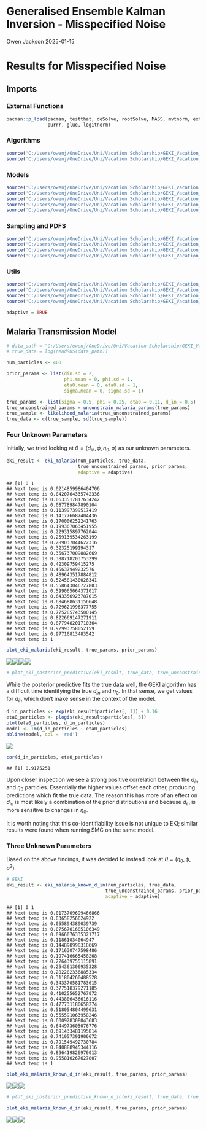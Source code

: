 Generalised Ensemble Kalman Inversion - Misspecified Noise
================
Owen Jackson
2025-01-15

# Results for Misspecified Noise

## Imports

### External Functions

``` r
pacman::p_load(pacman, testthat, deSolve, rootSolve, MASS, mvtnorm, extraDistr, 
               purrr, glue, logitnorm)
```

### Algorithms

``` r
source('C:/Users/owenj/OneDrive/Uni/Vacation Scholarship/GEKI_Vacation_Scholarship/src/eki.R')
source('C:/Users/owenj/OneDrive/Uni/Vacation Scholarship/GEKI_Vacation_Scholarship/src/eki_known_noise.R')
```

### Models

``` r
source('C:/Users/owenj/OneDrive/Uni/Vacation Scholarship/GEKI_Vacation_Scholarship/src/models/eki_malaria.R')
source('C:/Users/owenj/OneDrive/Uni/Vacation Scholarship/GEKI_Vacation_Scholarship/src/models/eki_malaria_known_var.R')
source('C:/Users/owenj/OneDrive/Uni/Vacation Scholarship/GEKI_Vacation_Scholarship/src/models/eki_malaria_known_d_in.R')
source('C:/Users/owenj/OneDrive/Uni/Vacation Scholarship/GEKI_Vacation_Scholarship/src/models/eki_malaria_d_in_only.R')
source('C:/Users/owenj/OneDrive/Uni/Vacation Scholarship/GEKI_Vacation_Scholarship/src/models/eki_normal_known_var.R')
```

### **Sampling and PDFS**

``` r
source('C:/Users/owenj/OneDrive/Uni/Vacation Scholarship/GEKI_Vacation_Scholarship/src/pdfs/pdfs_normal.R')
source('C:/Users/owenj/OneDrive/Uni/Vacation Scholarship/GEKI_Vacation_Scholarship/src/samples/samples_normal.R')
source('C:/Users/owenj/OneDrive/Uni/Vacation Scholarship/GEKI_Vacation_Scholarship/src/pdfs/pdfs_malaria.R')
source('C:/Users/owenj/OneDrive/Uni/Vacation Scholarship/GEKI_Vacation_Scholarship/src/samples/samples_malaria.R')
```

### Utils

``` r
source('C:/Users/owenj/OneDrive/Uni/Vacation Scholarship/GEKI_Vacation_Scholarship/src/utils/eki_helper.R')
source('C:/Users/owenj/OneDrive/Uni/Vacation Scholarship/GEKI_Vacation_Scholarship/src/utils/tempering.R')
source('C:/Users/owenj/OneDrive/Uni/Vacation Scholarship/GEKI_Vacation_Scholarship/results/plots_normal.R')
source('C:/Users/owenj/OneDrive/Uni/Vacation Scholarship/GEKI_Vacation_Scholarship/results/plots_malaria.R')
```

``` r
adaptive = TRUE
```

## Malaria Transmission Model

``` r
# data_path = "C:/Users/owenj/OneDrive/Uni/Vacation Scholarship/GEKI_Vacation_Scholarship/data/Malariah_data.rds"
# true_data = log(readRDS(data_path))

num_particles <- 400

prior_params <- list(din.sd = 2,
                     phi.mean = 0, phi.sd = 1,
                     eta0.mean = 0, eta0.sd = 1, 
                     sigma.mean = 0, sigma.sd = 1)

true_params <- list(sigma = 0.5, phi = 0.25, eta0 = 0.11, d_in = 0.5)
true_unconstrained_params = unconstrain_malaria_params(true_params)
true_sample <- likelihood_malaria(true_unconstrained_params)
true_data <- c(true_sample, sd(true_sample))
```

### Four Unknown Parameters

Initially, we tried looking at $\theta = (d_{in}, \phi, \eta_0, \sigma)$
as our unknown parameters.

``` r
eki_result <- eki_malaria(num_particles, true_data, 
                          true_unconstrained_params, prior_params, 
                          adaptive = adaptive)
```

    ## [1] 0 1
    ## Next temp is 0.0214859986404706
    ## Next temp is 0.0420764335742336
    ## Next temp is 0.0633517817634242
    ## Next temp is 0.087789847890104
    ## Next temp is 0.113997399517419
    ## Next temp is 0.141776687404436
    ## Next temp is 0.170006252241763
    ## Next temp is 0.199367063451955
    ## Next temp is 0.229315897762044
    ## Next temp is 0.259139534263199
    ## Next temp is 0.289037044622316
    ## Next temp is 0.32325199194317
    ## Next temp is 0.356737009882669
    ## Next temp is 0.388718203753299
    ## Next temp is 0.42309759415275
    ## Next temp is 0.45637949232576
    ## Next temp is 0.489643517884812
    ## Next temp is 0.524581430026341
    ## Next temp is 0.558643046727803
    ## Next temp is 0.599065064371017
    ## Next temp is 0.643356923787015
    ## Next temp is 0.684688631156648
    ## Next temp is 0.729621996377755
    ## Next temp is 0.775285743500145
    ## Next temp is 0.822669147271911
    ## Next temp is 0.877948201710364
    ## Next temp is 0.92993758052159
    ## Next temp is 0.97716813483542
    ## Next temp is 1

``` r
plot_eki_malaria(eki_result, true_params, prior_params)
```

![](results_malaria_files/figure-gfm/unnamed-chunk-8-1.png)<!-- -->![](results_malaria_files/figure-gfm/unnamed-chunk-8-2.png)<!-- -->![](results_malaria_files/figure-gfm/unnamed-chunk-8-3.png)<!-- -->![](results_malaria_files/figure-gfm/unnamed-chunk-8-4.png)<!-- -->

``` r
# plot_eki_posterior_predictive(eki_result, true_data, true_unconstrained_params)
```

While the posterior predictive fits the true data well, the GEKI
algorithm has a difficult time identifying the true $d_{in}$ and
$\eta_0$. In that sense, we get values for $d_{in}$ which don’t make
sense in the context of the model.

``` r
d_in_particles <- exp(eki_result$particles[, 1]) + 0.16
eta0_particles <- plogis(eki_result$particles[, 3])
plot(eta0_particles, d_in_particles)
model <- lm(d_in_particles ~ eta0_particles)
abline(model, col = 'red')
```

![](results_malaria_files/figure-gfm/unnamed-chunk-9-1.png)<!-- -->

``` r
cor(d_in_particles, eta0_particles)
```

    ## [1] 0.9175251

Upon closer inspection we see a strong positive correlation between the
$d_{in}$ and $\eta_0$ particles. Essentially the higher values offset
each other, producing predictions which fit the true data. The reason
this has more of an effect on $d_{in}$ is most likely a combination of
the prior distributions and because $d_{in}$ is more sensitive to
changes in $\eta_0$.

It is worth noting that this co-identifiability issue is not unique to
EKI; similar results were found when running SMC on the same model.

### Three Unknown Parameters

Based on the above findings, it was decided to instead look at
$\theta = (\eta_0, \phi, \sigma^2)$.

``` r
# GEKI
eki_result <- eki_malaria_known_d_in(num_particles, true_data, 
                                    true_unconstrained_params, prior_params, 
                                    adaptive = adaptive)
```

    ## [1] 0 1
    ## Next temp is 0.0173709699466866
    ## Next temp is 0.03658256624922
    ## Next temp is 0.055894389039739
    ## Next temp is 0.0756701685106349
    ## Next temp is 0.0966076335321717
    ## Next temp is 0.11861034064947
    ## Next temp is 0.144898998318669
    ## Next temp is 0.171630747598486
    ## Next temp is 0.197416665458268
    ## Next temp is 0.226439755115891
    ## Next temp is 0.254361306935328
    ## Next temp is 0.282202336885334
    ## Next temp is 0.311804260488528
    ## Next temp is 0.343370581783615
    ## Next temp is 0.377518379271185
    ## Next temp is 0.410255652767072
    ## Next temp is 0.443806436616116
    ## Next temp is 0.477731180658274
    ## Next temp is 0.518054804499631
    ## Next temp is 0.555591063958246
    ## Next temp is 0.600928308043683
    ## Next temp is 0.644973605076776
    ## Next temp is 0.691433481195814
    ## Next temp is 0.741057391906672
    ## Next temp is 0.791549492730784
    ## Next temp is 0.840888945344116
    ## Next temp is 0.896419826976013
    ## Next temp is 0.955810267627807
    ## Next temp is 1

``` r
plot_eki_malaria_known_d_in(eki_result, true_params, prior_params)
```

![](results_malaria_files/figure-gfm/unnamed-chunk-10-1.png)<!-- -->![](results_malaria_files/figure-gfm/unnamed-chunk-10-2.png)<!-- -->![](results_malaria_files/figure-gfm/unnamed-chunk-10-3.png)<!-- -->

``` r
# plot_eki_posterior_predictive_known_d_in(eki_result, true_data, true_unconstrained_params)
```

``` r
plot_eki_malaria_known_d_in(eki_result, true_params, prior_params)
```

![](results_malaria_files/figure-gfm/unnamed-chunk-11-1.png)<!-- -->![](results_malaria_files/figure-gfm/unnamed-chunk-11-2.png)<!-- -->![](results_malaria_files/figure-gfm/unnamed-chunk-11-3.png)<!-- -->
